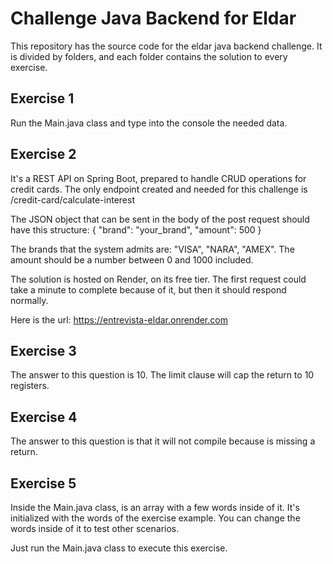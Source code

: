 # Challenge Java Backend for Eldar

This repository has the source code for the eldar java backend challenge.
It is divided by folders, and each folder contains the solution to every exercise.

## Exercise 1

Run the Main.java class and type into the console the needed data.

## Exercise 2

It's a REST API on Spring Boot, prepared to handle CRUD operations for credit cards.
The only endpoint created and needed for this challenge is /credit-card/calculate-interest

The JSON object that can be sent in the body of the post request should have this structure:
{
"brand": "your_brand",
"amount": 500
}

The brands that the system admits are: "VISA", "NARA", "AMEX".
The amount should be a number between 0 and 1000 included.

The solution is hosted on Render, on its free tier.
The first request could take a minute to complete because of it, but then it should respond normally.

Here is the url: https://entrevista-eldar.onrender.com

## Exercise 3

The answer to this question is 10. The limit clause will cap the return to 10 registers.

## Exercise 4

The answer to this question is that it will not compile because is missing a return.

## Exercise 5

Inside the Main.java class, is an array with a few words inside of it.
It's initialized with the words of the exercise example. You can change the words inside of it to test other scenarios.

Just run the Main.java class to execute this exercise.